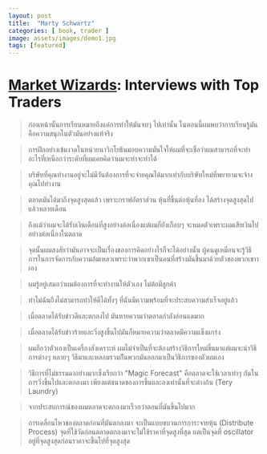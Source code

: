 ```yaml
---
layout: post
title:  "Marty Schwartz"
categories: [ book, trader ]
image: assets/images/demo1.jpg
tags: [featured]
---
```


# [Market Wizards][Market Wizards]: Interviews with Top Traders
> ก่อนหน้านั้นการเรียนหมายถึงแค่การทำให้มันจบๆ ไปเท่านั้น ในตอนนี้ผมพบว่าการเรียนรู้มันคือความสนุกในตัวมันอย่างแท้จริง

> การฝึกอย่างเข้มงวดในหน่วยนาวิกโยธินมอบความมั่นใจให้ผมที่จะเชื่อว่าผมสามารถที่จะทำอะไรที่เหนือกว่าระดับที่ผมเคยคิดว่าผมจะทำจะทำได้

> บริษัทที่คุณทำงานอยู่จะไม่มีวันต้องการที่จะจ่ายคุณได้มากเท่ากับบริษัทใหม่ที่พยายามจะจ้างคุณไปทำงาน

> ตลาดมันได้มาถึงจุดสูงสุดแล้ว เพราะกราฟอัตราส่วน หุ้นที่ขึ้นต่อหุ้นที่ลง ได้สร้างจุดสูงสุดไปแล้วหลายเดือน

> ถึงแม้ว่าผมจะได้รับเงินเดือนที่สูงอย่างต่อเนื่องแต่ผมก็ยังเกือบๆ จะหมดตัวเพราะผมเสียเงินไปอย่างต่อเนื่องในตลาด

> จุดนั้นผมสงสัยว่ามันอาจจะเป็นเรื่องของการคิดอย่างไรก็จะได้อย่างนั้น ผู้คนดูเหมือนจะรู้วิธีการในการจัดการกับความล้มเหลวเพราะว่าพวกเขาเป็นคนที่สร้างมันขึ้นมาด้วยตัวของพวกเขาาเอง

> ผมรู้อยู่เสมอว่าผมต้องการที่จะทำงานให้ตัวเอง ไม่ต้อมีลูกค้า

> ทำไม่ฉันถึงไม่สามารถทำให้ดีได้ทั้งๆ ที่ฉันมีความพร้อมที่จะประสบความสำเร็จอยู่แล้ว

> เมื่อตลาดได้รับข่าวดีและตกลงไป มันหายความว่าตลาดกำลังอ่อนแดมาก

> เมื่อตลาดได้รับข่าวร้ายและวิ่งสูงขึ้นไปมันก็หมายความว่าตลาดมีความแข็งแกร่ง

> ผมถือว่าตัวเองเป็นเครื่องสังเคราะห์ ผมไม่จำเป็นที่จะต้องสร้างวิธีการใหม่ขึ้นมาแต่ผมจะนำวิธีการต่างๆ หลายๆ วิธีมาและหลอมรวมกัีนพวกมันออกมาเป็นวิธีการของตัวผมเอง

> วิธีการที่ไม่ธรรมดาอย่างมากซึ่งเรียกว่า "Magic Forecast" คือตลาดจะใช้เวลาเท่าๆ กันในการวิ่งขึ้นไปและตกลงมา เพียงแต่ขนาดของการขึ้นและลงเท่านั้นที่จะต่างก้น (Tery Laundry)

> จากประสบการณ์ของผมตลาดจะตกลงมาเร็วกว่าตอนที่มันขึ้นไปมาก

> การเคลื่อนไหวของตลาดก่อนที่มันตกลงมา จะเป็นแบบขบวนการการะจายหุ้น (Distribute Process) จุดที่ใช้วัดก่อนตลาดตกลงมาจะไม่ใช้ราคาที่จุดสูงที่สุด แตเป็นจุดที่ oscillator อยู่ที่จุดสูงสุดก่อนราคาจะขึ้นไปที่จุดสูงสุด

> 

>

>

>

>

>

>

>



[Market Wizards]: https://www.amazon.com/Market-Wizards-Interviews-Traders-Trading-ebook/dp/B01F7VP43Y/ref=dp_ob_image_def
